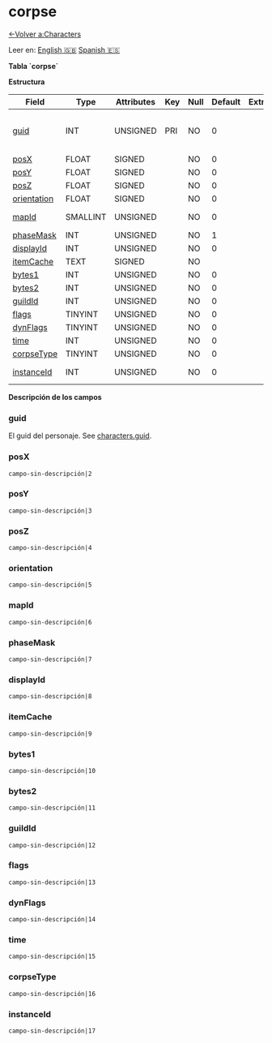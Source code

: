 ﻿# corpse

[<-Volver a:Characters](database-characters)

Leer en: [English :gb:](../corpse) [Spanish :es:](corpse)

**Tabla \`corpse\`**

**Estructura**

| Field            | Type     | Attributes | Key | Null | Default | Extra  | Comment                            |
| ---------------- | -------- | ---------- | --- | ---- | ------- | ------ | ---------------------------------- |
| [guid][1]        | INT      | UNSIGNED   | PRI | NO   | 0       |        | Character Global Unique Identifier |
| [posX][2]        | FLOAT    | SIGNED     |     | NO   | 0       |        |                                    |
| [posY][3]        | FLOAT    | SIGNED     |     | NO   | 0       |        |                                    |
| [posZ][4]        | FLOAT    | SIGNED     |     | NO   | 0       |        |                                    |
| [orientation][5] | FLOAT    | SIGNED     |     | NO   | 0       |        |                                    |
| [mapId][6]       | SMALLINT | UNSIGNED   |     | NO   | 0       |        | Map Identifier                     |
| [phaseMask][7]   | INT      | UNSIGNED   |     | NO   | 1       |        |                                    |
| [displayId][8]   | INT      | UNSIGNED   |     | NO   | 0       |        |                                    |
| [itemCache][9]   | TEXT     | SIGNED     |     | NO   |         |        |                                    |
| [bytes1][10]     | INT      | UNSIGNED   |     | NO   | 0       |        |                                    |
| [bytes2][11]     | INT      | UNSIGNED   |     | NO   | 0       |        |                                    |
| [guildId][12]    | INT      | UNSIGNED   |     | NO   | 0       |        |                                    |
| [flags][13]      | TINYINT  | UNSIGNED   |     | NO   | 0       |        |                                    |
| [dynFlags][14]   | TINYINT  | UNSIGNED   |     | NO   | 0       |        |                                    |
| [time][15]       | INT      | UNSIGNED   |     | NO   | 0       |        |                                    |
| [corpseType][16] | TINYINT  | UNSIGNED   |     | NO   | 0       |        |                                    |
| [instanceId][17] | INT      | UNSIGNED   |     | NO   | 0       |        | Instance Identifier                |

[1]: #guid
[2]: #posx
[3]: #posy
[4]: #posz
[5]: #orientation
[6]: #mapid
[7]: #phasemask
[8]: #displayid
[9]: #itemcache
[10]: #bytes1
[11]: #bytes2
[12]: #guildid
[13]: #flags
[14]: #dynFlags
[15]: #time
[16]: #corpsetype
[17]: #instanceid

**Descripción de los campos**

### guid

El guid del personaje. See [characters.guid](characters#guid).

### posX

`campo-sin-descripción|2`

### posY

`campo-sin-descripción|3`

### posZ

`campo-sin-descripción|4`

### orientation

`campo-sin-descripción|5`

### mapId

`campo-sin-descripción|6`

### phaseMask

`campo-sin-descripción|7`

### displayId

`campo-sin-descripción|8`

### itemCache

`campo-sin-descripción|9`

### bytes1

`campo-sin-descripción|10`

### bytes2

`campo-sin-descripción|11`

### guildId

`campo-sin-descripción|12`

### flags

`campo-sin-descripción|13`

### dynFlags

`campo-sin-descripción|14`

### time

`campo-sin-descripción|15`

### corpseType

`campo-sin-descripción|16`

### instanceId

`campo-sin-descripción|17`
